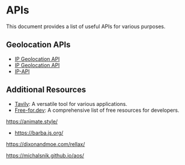 # APIs

This document provides a list of useful APIs for various purposes.

## Geolocation APIs

- [IP Geolocation API](https://ipgeolocation.io/)
- [IP Geolocation API](https://ipgeolocation.io/)
- [IP-API](https://ip-api.com/)

## Additional Resources

- [Tavily](https://app.tavily.com/home): A versatile tool for various applications.
- [Free-for.dev](https://free-for.dev/#/?id=free-fordev): A comprehensive list of free resources for developers.

https://animate.style/

- https://barba.js.org/


https://dixonandmoe.com/rellax/


https://michalsnik.github.io/aos/
